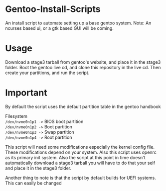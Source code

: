 # Gentoo-Install-Scripts
An install script to automate setting up a base gentoo system. Note: An ncurses based ui, or a gtk based GUI will be coming.

# Usage
Download a stage3 tarball from gentoo's website, and place it in the stage3 folder. Boot the gentoo live cd, and clone this repository in the live cd. Then create your partitions, and run the script. 

# Important 
By default the script uses the default partition table in the gentoo handbook

Filesystem<br />
`/dev/nvme0n1p1 ->` BIOS boot partition<br />
`/dev/nvme0n1p2 ->` Boot partition<br />
`/dev/nvme0n1p3 ->` Swap partition<br />
`/dev/nvme0n1p4 ->` Root partition<br />
 
This script will need some modifications especially the kernel config file. These modifications depend on your system. Also this script uses openrc as its primary init system. Also the script at this point in time doesn't automatically download a stage3 tarball you will have to do that your self and place it in the stage3 folder.

Another thing to note is that the script by default builds for UEFI systems. This can easily be changed

